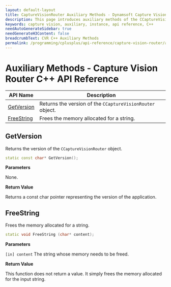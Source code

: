 ```yaml
---
layout: default-layout
title: CaptureVisionRouter Auxiliary Methods - Dynamsoft Capture Vision C++ Edition API
description: This page introduces auxiliary methods of the CCaptureVisionRouter class of the Dynamsoft Capture Vision C++ Edition.
keywords: capture vision, auxiliary, instance, api reference, C++
needAutoGenerateSidebar: true
needGenerateH3Content: false
breadcrumbText: CVR C++ Auxiliary Methods
permalink: /programming/cplusplus/api-reference/capture-vision-router/auxiliary-methods.html
---
```


# Auxiliary Methods - Capture Vision Router C++ API Reference

| API Name                                                      | Description                                               |
| ------------------------------------------------------------- | --------------------------------------------------------- |
| [GetVersion](#getversion)                                     | Returns the version of the `CCaptureVisionRouter` object. |
| [FreeString](#freestring)                                     | Frees the memory allocated for a string.                  |

## GetVersion

Returns the version of the `CCaptureVisionRouter` object.

```cpp
static const char* GetVersion();
```

**Parameters**

None.

**Return Value**

Returns a const char pointer representing the version of the application.

## FreeString

Frees the memory allocated for a string.

```cpp
static void FreeString (char* content);
```

**Parameters**

`[in] content` The string whose memory needs to be freed.

**Return Value**

This function does not return a value. It simply frees the memory allocated for the input string.